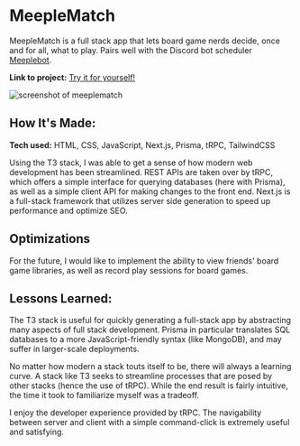 # MeepleMatch
MeepleMatch is a full stack app that lets board game nerds decide, once and for all, what to play. Pairs well with the Discord bot scheduler [Meeplebot](https://github.com/moses-codes/meeplebot).

**Link to project:** [Try it for yourself!](https://meeplematch-moses-codes.vercel.app/)

![screenshot of meeplematch](https://i.ibb.co/xmg0P5h/Screen-Shot-2023-12-08-at-2-26-40-PM.png)

## How It's Made:

**Tech used:** HTML, CSS, JavaScript, Next.js, Prisma, tRPC, TailwindCSS

Using the T3 stack, I was able to get a sense of how modern web development has been streamlined. REST APIs are taken over by tRPC, which offers a simple interface for querying databases (here with Prisma), as well as a simple client API for making changes to the front end. Next.js is a full-stack framework that utilizes server side generation to speed up performance and optimize SEO. 

## Optimizations

For the future, I would like to implement the ability to view friends' board game libraries, as well as record play sessions for board games. 

## Lessons Learned:

The T3 stack is useful for quickly generating a full-stack app by abstracting many aspects of full stack development. Prisma in particular translates SQL databases to a more JavaScript-friendly syntax (like MongoDB), and may suffer in larger-scale deployments.

No matter how modern a stack touts itself to be, there will always a learning curve. A stack like T3 seeks to streamline processes that are posed by other stacks (hence the use of tRPC). While the end result is fairly intuitive, the time it took to familiarize myself was a tradeoff. 

I enjoy the developer experience provided by tRPC. The navigability between server and client with a simple command-click is extremely useful and satisfying.
